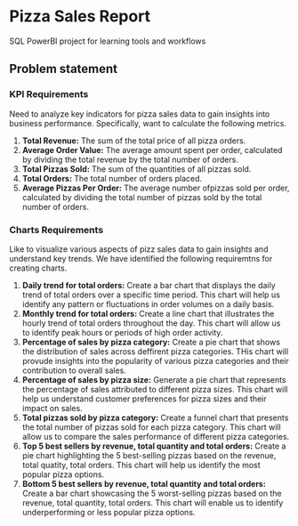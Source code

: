 # Pizza Sales Report
SQL PowerBI project for learning tools and workflows

## Problem statement

### KPI Requirements

Need to analyze key indicators for pizza sales data to gain insights into business performance. Specifically, want to calculate the following metrics.

1. **Total Revenue:** The sum of the total price of all pizza orders.
2. **Average Order Value:** The average amount spent per order, calculated by dividing the total revenue by the total number of orders.
3. **Total Pizzas Sold:** The sum of the quantities of all pizzas sold.
4. **Total Orders:** The total number of orders placed.
5. **Average Pizzas Per Order:** The average number ofpizzas sold per order, calculated by dividing the total number of pizzas sold by the total number of orders. 

### Charts Requirements

Like to visualize various aspects of pizz sales data to gain insights and understand key trends. We have identified the following requiremtns for creating charts.

1. **Daily trend for total orders:** Create a bar chart that displays the daily trend of total orders over a specific time period. This chart will help us identify any pattern or fluctuations in order volumes on a daily basis.
2. **Monthly trend for total orders:** Create a line chart that illustrates the hourly trend of total orders throughout the day. This chart will allow us to identify peak hours or periods of high order activity.
3. **Percentage of sales by pizza category:** Create a pie chart that shows the distribution of sales across deffirent pizza categories. THis chart will provude insights into the popularity of various pizza categories and their contribution to overall sales.
4. **Percentage of sales by pizza size:** Generate a pie chart that represents the percentage of sales attributed to different pizza sizes. This chart will help us understand customer preferences for pizza sizes and their impact on sales.
5. **Total pizzas sold by pizza category:** Create a funnel chart that presents the total number of pizzas sold for each pizza category. This chart will allow us to compare the sales performance of different pizza categories.
6. **Top 5 best sellers by revenue, total quantity and total orders:** Create a pie chart highlighting the 5 best-selling pizzas based on the revenue, total quatity, total orders. This chart will help us identify the most popular pizza options.
7. **Bottom 5 best sellers by revenue, total quantity and total orders:** Create a bar chart showcasing the 5 worst-selling pizzas based on the revenue, total quantity, total orders. This chart will enable us to identify underperforming or less popular pizza options.
